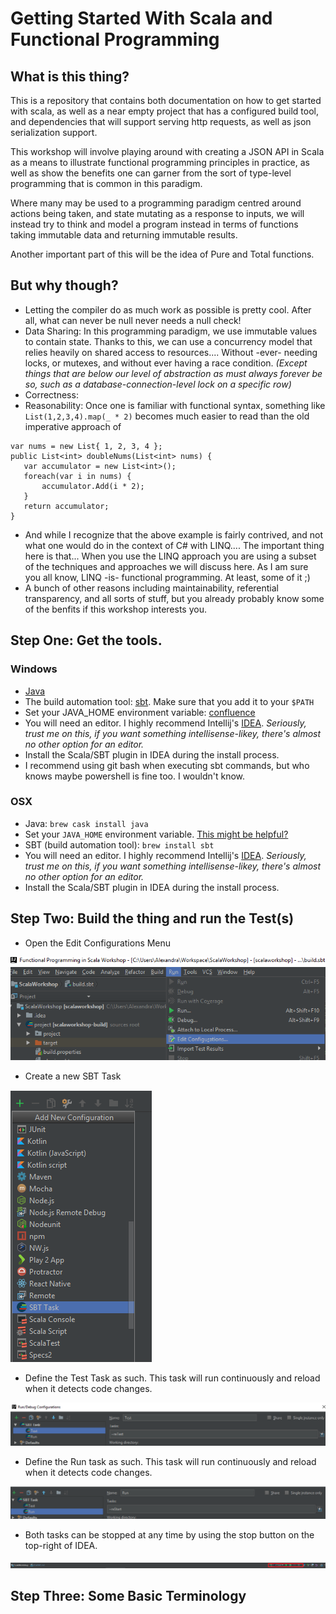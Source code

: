 # Getting Started With Scala and Functional Programming

## What is this thing?

This is a repository that contains both documentation on how to get started with scala,
as well as a near empty project that has a configured build tool, and dependencies that will support
serving http requests, as well as json serialization support.

This workshop will involve playing around with creating a JSON API in Scala as a means
to illustrate functional programming principles in practice, as well as show the benefits
one can garner from the sort of type-level programming that is common in this paradigm.

Where many may be used to a programming paradigm centred around actions being taken, 
and state mutating as a response to inputs, we will instead try to think and model
a program instead in terms of functions taking immutable data and returning immutable results.

Another important part of this will be the idea of Pure and Total functions.

## But why though?

- Letting the compiler do as much work as possible is pretty cool. After all, what can never be null never needs a null check!
- Data Sharing: In this programming paradigm, we use immutable values to contain state. Thanks to this, we can use a concurrency model that relies heavily on shared access to resources.... Without -ever- needing locks, or mutexes, and without ever having a race condition. *(Except things that are below our level of abstraction as must always forever be so, such as a database-connection-level lock on a specific row)*
- Correctness:
- Reasonability: Once one is familiar with functional syntax, something like
 `List(1,2,3,4).map(_ * 2)`
 becomes much easier to read than the old imperative approach of
 ```
 var nums = new List{ 1, 2, 3, 4 };
 public List<int> doubleNums(List<int> nums) {
    var accumulator = new List<int>();
    foreach(var i in nums) {
        accumulator.Add(i * 2);
    }
    return accumulator;
 }

 ``` 
 - And while I recognize that the above example is fairly contrived, and not what one would do
 in the context of C# with LINQ.... The important thing here is that... When you use the LINQ approach
 you are using a subset of the techniques and approaches we will discuss here. As I am sure you all know,
 LINQ -is- functional programming. At least, some of it ;)
 - A bunch of other reasons including maintainability, referential transparency, and all sorts of stuff, but you already probably know some of the benfits if this workshop interests you. 

## Step One: Get the tools.

### Windows

- [Java](http://www.oracle.com/technetwork/java/javase/downloads/jdk9-downloads-3848520.html)
- The build automation tool: [sbt](http://www.scala-sbt.org/download.html). Make sure that you add it to your `$PATH`
- Set your JAVA_HOME environment variable: [confluence](https://confluence.atlassian.com/doc/setting-the-java_home-variable-in-windows-8895.html)
- You will need an editor. I highly recommend Intellij's [IDEA](https://www.jetbrains.com/idea/download/?gclid=EAIaIQobChMIwru2stDU1wIV3cqyCh1ZSQCzEAAYASABEgIRbvD_BwE&gclsrc=aw.ds.ds&dclid=CLjSu97Q1NcCFVGTGAodGz0OnA#section=windows). *Seriously, trust me on this, if you want something intellisense-likey, there's almost no other option for an editor.*
- Install the Scala/SBT plugin in IDEA during the install process.
- I recommend using git bash when executing sbt commands, but who knows maybe powershell is fine too. I wouldn't know.

### OSX

- Java: `brew cask install java`
- Set your `JAVA_HOME` environment variable. [This might be helpful?](http://www.baeldung.com/java-home-on-windows-7-8-10-mac-os-x-linux)
- SBT (build automation tool): `brew install sbt`
- You will need an editor. I highly recommend Intellij's [IDEA](https://www.jetbrains.com/idea/download/?gclid=EAIaIQobChMIn7_C49LU1wIVE5AYCh18cgFkEAAYASABEgLXw_D_BwE&gclsrc=aw.ds.ds&dclid=CNSNt-TS1NcCFReAmgodkS0Ojg#section=mac). *Seriously, trust me on this, if you want something intellisense-likey, there's almost no other option for an editor.*
- Install the Scala/SBT plugin in IDEA during the install process.

## Step Two: Build the thing and run the Test(s)

- Open the Edit Configurations Menu

![Config Menu](/readme_images/EditRunConfigurations.png?raw=true "Configuarion Menu")
- Create a new SBT Task

![New Task](/readme_images/CreateNewSbtTask.png?raw=true "New Sbt Task")
- Define the Test Task as such. This task will run continuously and reload when it detects code changes.

![Test Task](/readme_images/TestTask.png?raw=true "Test Task")
- Define the Run task as such. This task will run continuously and reload when it detects code changes.

![Run Task](/readme_images/RunTask.png?raw=true "Run Task")
- Both tasks can be stopped at any time by using the stop button on the top-right of IDEA.

![Task Menu](/readme_images/TaskMenu.png?raw=true "Task Menu") 

## Step Three: Some Basic Terminology




